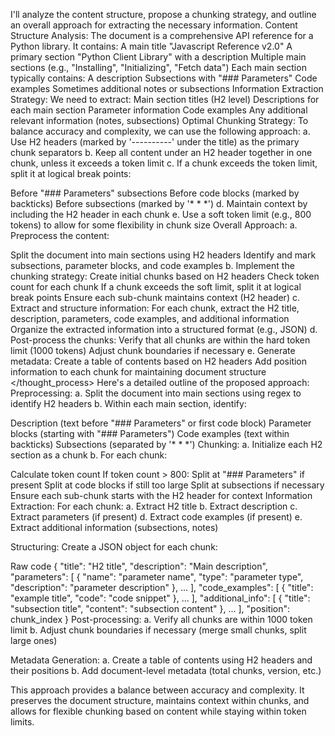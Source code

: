  I'll analyze the content structure, propose a chunking strategy, and outline an overall approach for extracting the necessary information.
Content Structure Analysis: The document is a comprehensive API reference for a Python library. It contains:
A main title "Javascript Reference v2.0"
A primary section "Python Client Library" with a description
Multiple main sections (e.g., "Installing", "Initializing", "Fetch data")
Each main section typically contains:
A description
Subsections with "### Parameters"
Code examples
Sometimes additional notes or subsections
Information Extraction Strategy: We need to extract:
Main section titles (H2 level)
Descriptions for each main section
Parameter information
Code examples
Any additional relevant information (notes, subsections)
Optimal Chunking Strategy:
To balance accuracy and complexity, we can use the following approach:
a. Use H2 headers (marked by '----------' under the title) as the primary chunk separators
b. Keep all content under an H2 header together in one chunk, unless it exceeds a token limit
c. If a chunk exceeds the token limit, split it at logical break points:

Before "### Parameters" subsections
Before code blocks (marked by backticks)
Before subsections (marked by '* * *') d. Maintain context by including the H2 header in each chunk e. Use a soft token limit (e.g., 800 tokens) to allow for some flexibility in chunk size
Overall Approach:
a. Preprocess the content:

Split the document into main sections using H2 headers
Identify and mark subsections, parameter blocks, and code examples b. Implement the chunking strategy:
Create initial chunks based on H2 headers
Check token count for each chunk
If a chunk exceeds the soft limit, split it at logical break points
Ensure each sub-chunk maintains context (H2 header) c. Extract and structure information:
For each chunk, extract the H2 title, description, parameters, code examples, and additional information
Organize the extracted information into a structured format (e.g., JSON) d. Post-process the chunks:
Verify that all chunks are within the hard token limit (1000 tokens)
Adjust chunk boundaries if necessary e. Generate metadata:
Create a table of contents based on H2 headers
Add position information to each chunk for maintaining document structure </thought_process>
<solution> Here's a detailed outline of the proposed approach:
Preprocessing:
a. Split the document into main sections using regex to identify H2 headers
b. Within each main section, identify:

Description (text before "### Parameters" or first code block)
Parameter blocks (starting with "### Parameters")
Code examples (text within backticks)
Subsections (separated by '* * *')
Chunking:
a. Initialize each H2 section as a chunk
b. For each chunk:

Calculate token count
If token count > 800:
Split at "### Parameters" if present
Split at code blocks if still too large
Split at subsections if necessary
Ensure each sub-chunk starts with the H2 header for context
Information Extraction:
For each chunk:
a. Extract H2 title
b. Extract description
c. Extract parameters (if present)
d. Extract code examples (if present)
e. Extract additional information (subsections, notes)

Structuring:
Create a JSON object for each chunk:

Raw code
{
  "title": "H2 title",
  "description": "Main description",
  "parameters": [
    {
      "name": "parameter name",
      "type": "parameter type",
      "description": "parameter description"
    },
    ...
  ],
  "code_examples": [
    {
      "title": "example title",
      "code": "code snippet"
    },
    ...
  ],
  "additional_info": [
    {
      "title": "subsection title",
      "content": "subsection content"
    },
    ...
  ],
  "position": chunk_index
}
Post-processing:
a. Verify all chunks are within 1000 token limit
b. Adjust chunk boundaries if necessary (merge small chunks, split large ones)

Metadata Generation:
a. Create a table of contents using H2 headers and their positions
b. Add document-level metadata (total chunks, version, etc.)

This approach provides a balance between accuracy and complexity. It preserves the document structure, maintains context within chunks, and allows for flexible chunking based on content while staying within token limits.
</solution>
</response>